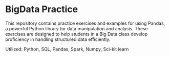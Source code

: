 # BigData Practice

This repository contains practice exercises and examples for using Pandas, a powerful Python library for data manipulation and analysis. These exercises are designed to help students in a Big Data class develop proficiency in handling structured data efficiently.

Utilized: Python, SQL, Pandas, Spark, Numpy, Sci-kit learn
